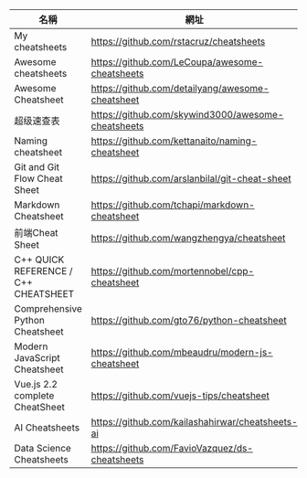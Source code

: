 |名稱|網址|
|-|-|
|My cheatsheets|https://github.com/rstacruz/cheatsheets|
|Awesome cheatsheets|https://github.com/LeCoupa/awesome-cheatsheets|
|Awesome Cheatsheet|https://github.com/detailyang/awesome-cheatsheet|
|超级速查表|https://github.com/skywind3000/awesome-cheatsheets|
|Naming cheatsheet|https://github.com/kettanaito/naming-cheatsheet|
|Git and Git Flow Cheat Sheet|https://github.com/arslanbilal/git-cheat-sheet|
|Markdown Cheatsheet|https://github.com/tchapi/markdown-cheatsheet|
|前端Cheat Sheet|https://github.com/wangzhengya/cheatsheet|
|C++ QUICK REFERENCE / C++ CHEATSHEET|https://github.com/mortennobel/cpp-cheatsheet|
|Comprehensive Python Cheatsheet|https://github.com/gto76/python-cheatsheet|
|Modern JavaScript Cheatsheet|https://github.com/mbeaudru/modern-js-cheatsheet|
|Vue.js 2.2 complete CheatSheet|https://github.com/vuejs-tips/cheatsheet|
|AI Cheatsheets|https://github.com/kailashahirwar/cheatsheets-ai|
|Data Science Cheatsheets|https://github.com/FavioVazquez/ds-cheatsheets|
